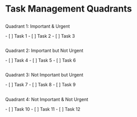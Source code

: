 # Task Management Quadrants

## <span style="color:red">

Quadrant 1: Important & Urgent

</span> 
- [ ] Task 1 
- [ ] Task 2 
- [ ] Task 3

## <span style="color:orange">

Quadrant 2: Important but Not Urgent

</span> 
- [ ] Task 4 
- [ ] Task 5 
- [ ] Task 6

## <span style="color:blue">

Quadrant 3: Not Important but Urgent

</span> 
- [ ] Task 7 
- [ ] Task 8 
- [ ] Task 9

## <span style="color:gray">

Quadrant 4: Not Important & Not Urgent

</span> 
- [ ] Task 10 
- [ ] Task 11 
- [ ] Task 12
